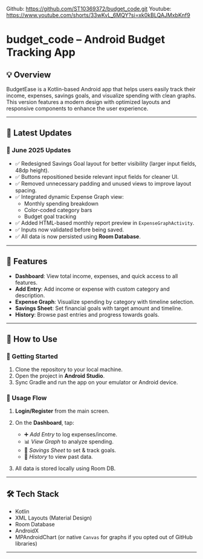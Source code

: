 Github: https://github.com/ST10369372/budget_code.git
Youtube:  https://www.youtube.com/shorts/33wKvL_6MQY?si=xk0kBLQAJMxbKnf9

# budget_code – Android Budget Tracking App

## 💡 Overview

BudgetEase is a Kotlin-based Android app that helps users easily track their income, expenses, savings goals, and visualize spending with clean graphs. This version features a modern design with optimized layouts and responsive components to enhance the user experience.

---

## 🚀 Latest Updates

### 🔄 June 2025 Updates
- ✅ Redesigned Savings Goal layout for better visibility (larger input fields, 48dp height).
- ✅ Buttons repositioned beside relevant input fields for cleaner UI.
- ✅ Removed unnecessary padding and unused views to improve layout spacing.
- ✅ Integrated dynamic Expense Graph view:
  - Monthly spending breakdown
  - Color-coded category bars
  - Budget goal tracking
- ✅ Added HTML-based monthly report preview in `ExpenseGraphActivity`.
- ✅ Inputs now validated before being saved.
- ✅ All data is now persisted using **Room Database**.

---

## 📱 Features

- **Dashboard**: View total income, expenses, and quick access to all features.
- **Add Entry**: Add income or expense with custom category and description.
- **Expense Graph**: Visualize spending by category with timeline selection.
- **Savings Sheet**: Set financial goals with target amount and timeline.
- **History**: Browse past entries and progress towards goals.
  

---

## 🔧 How to Use

### 🏁 Getting Started
1. Clone the repository to your local machine.
2. Open the project in **Android Studio**.
3. Sync Gradle and run the app on your emulator or Android device.

### 👤 Usage Flow
1. **Login/Register** from the main screen.
2. On the **Dashboard**, tap:
   - ➕ *Add Entry* to log expenses/income.
   - 📊 *View Graph* to analyze spending.
   - 🎯 *Savings Sheet* to set & track goals.
   - 📖 *History* to view past data.

3. All data is stored locally using Room DB.

---

## 🛠 Tech Stack

- Kotlin
- XML Layouts (Material Design)
- Room Database
- AndroidX
- MPAndroidChart (or native `Canvas` for graphs if you opted out of GitHub libraries)

---

